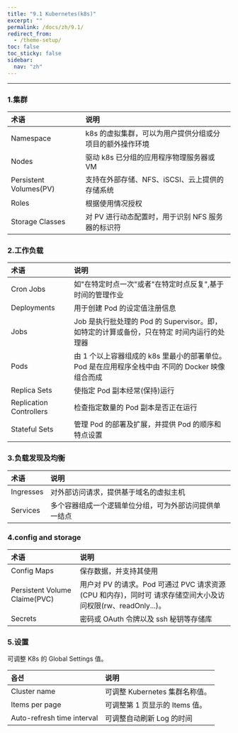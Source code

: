 ```yaml
---
title: "9.1 Kubernetes(k8s)"
excerpt: ""
permalink: /docs/zh/9.1/
redirect_from:
  - /theme-setup/
toc: false
toc_sticky: false
sidebar:
  nav: "zh"
---
```


---
### 1.集群

| 术语 | 说明 |
| :--- | :--- |
| Namespace | k8s 的虚拟集群，可以为用户提供分组或分项目的额外操作环境 |
| Nodes | 驱动 k8s 已分组的应用程序物理服务器或 VM |
| Persistent Volumes\(PV\) | 支持在外部存储、NFS、iSCSI、云上提供的存储系统 |
| Roles | 根据使用情况授权 |
| Storage Classes | 对 PV 进行动态配置时，用于识别 NFS 服务器的标识符 |

### 2.工作负载

| 术语 | 说明 |
| :--- | :--- |
| Cron Jobs | 如"在特定时点一次"或者"在特定时点反复",基于时间的管理作业 |
| Deployments | 用于创建 Pod 的设定值注册信息 |
| Jobs | Job 是执行批处理的 Pod 的 Supervisor。即，如特定的计算或备份，只在特定 时间内运行的处理器 |
| Pods | 由 1 个以上容器组成的 k8s 里最小的部署单位。Pod 是在应用程序全栈中由 不同的 Docker 映像组合而成 |
| Replica Sets | 使指定 Pod 副本经常(保持)运行 |
| Replication Controllers | 检查指定数量的 Pod 副本是否正在运行 |
| Stateful Sets | 管理 Pod 的部署及扩展，并提供 Pod 的顺序和特点设置 |

### 3.负载发现及均衡

| 术语 | 说明 |
| :--- | :--- |
| Ingresses | 对外部访问请求，提供基于域名的虚拟主机 |
| Services | 多个容器组成一个逻辑单位分组，可为外部访问提供单一结点 |

### 4.config and storage

| 术语 | 说明 |
| :--- | :--- |
| Config Maps | 保存数据，并支持其使用 |
| Persistent Volume Claime\(PVC\) | 用户对 PV 的请求。Pod 可通过 PVC 请求资源(CPU 和内存)，同时可 请求存储空间大小及访问权限(rw、readOnly...)。 |
| Secrets | 密码或 OAuth 令牌以及 ssh 秘钥等存储库 |

### 5.设置

可调整 K8s 的 Global Settings 值。

| 옵션 | 说明 |
| :--- | :--- |
| Cluster name | 可调整 Kubernetes 集群名称值。 |
| Items per page | 可调整第 1 页显示的 Items 值。 |
| Auto-refresh time interval | 可调整自动刷新 Log 的时间 |
